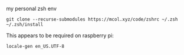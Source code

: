 my personal zsh env

    git clone --recurse-submodules https://mcol.xyz/code/zshrc ~/.zsh
    ~/.zsh/install

This appears to be required on raspberry pi:

    locale-gen en_US.UTF-8

